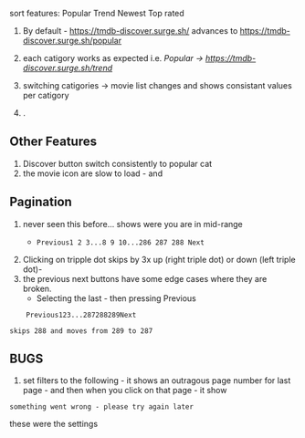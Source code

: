 
sort features:
    Popular
    Trend
    Newest
    Top rated




1) By default - https://tmdb-discover.surge.sh/ advances to https://tmdb-discover.surge.sh/popular

2) each catigory works as expected i.e. *Popular -> https://tmdb-discover.surge.sh/trend*
3) switching catigories -> movie list changes and shows consistant values per catigory
4) .


## Other Features
1) Discover button switch consistently to popular cat
2) the movie icon are slow to load - and

## Pagination
1) never seen this before... shows were you are in mid-range
    -     Previous1 2 3...8 9 10...286 287 288 Next
2) Clicking on tripple dot skips by 3x up (right triple dot) or down (left triple dot)-
2) the  previous next buttons have some edge cases where they are broken.
   - Selecting the last - then pressing Previous
```
    Previous123...287288289Next
```
    skips 288 and moves from 289 to 287


## BUGS
  1) set filters to the following - it shows an outragous page number for last page - and then when you click on that page - it show
  ```
  something went wrong - please try again later
  ```
  these were the settings

```
